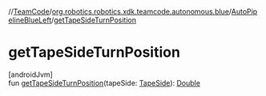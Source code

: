 //[TeamCode](../../../index.md)/[org.robotics.robotics.xdk.teamcode.autonomous.blue](../index.md)/[AutoPipelineBlueLeft](index.md)/[getTapeSideTurnPosition](get-tape-side-turn-position.md)

# getTapeSideTurnPosition

[androidJvm]\
fun [getTapeSideTurnPosition](get-tape-side-turn-position.md)(tapeSide: [TapeSide](../../org.robotics.robotics.xdk.teamcode.autonomous.detection/-tape-side/index.md)): [Double](https://kotlinlang.org/api/latest/jvm/stdlib/kotlin/-double/index.html)
